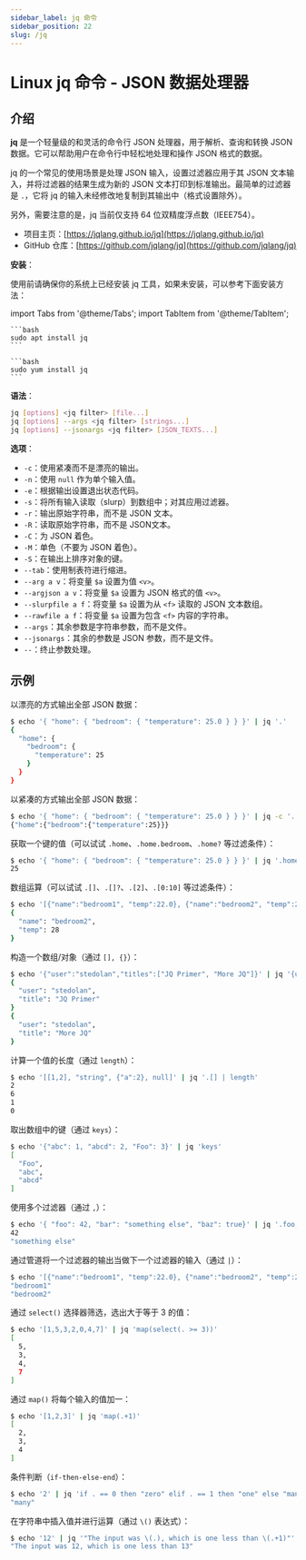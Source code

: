 ```yaml
---
sidebar_label: jq 命令
sidebar_position: 22
slug: /jq
---
```


# Linux jq 命令 - JSON 数据处理器



## 介绍

**jq** 是一个轻量级的和灵活的命令行 JSON 处理器，用于解析、查询和转换 JSON 数据。它可以帮助用户在命令行中轻松地处理和操作 JSON 格式的数据。

jq 的一个常见的使用场景是处理 JSON 输入，设置过滤器应用于其 JSON 文本输入，并将过滤器的结果生成为新的 JSON 文本打印到标准输出。最简单的过滤器是 `.`，它将 jq 的输入未经修改地复制到其输出中（格式设置除外）。

另外，需要注意的是，jq 当前仅支持 64 位双精度浮点数（IEEE754）。

- 项目主页：[https://jqlang.github.io/jq](https://jqlang.github.io/jq)
- GitHub 仓库：[https://github.com/jqlang/jq](https://github.com/jqlang/jq)

**安装**：

使用前请确保你的系统上已经安装 jq 工具，如果未安装，可以参考下面安装方法：

import Tabs from '@theme/Tabs';
import TabItem from '@theme/TabItem';

<Tabs>
  <TabItem value="apt" label="Debian/Ubuntu" default>

    ```bash
    sudo apt install jq
    ```
  </TabItem>
  <TabItem value="yum" label="CentOS/RHEL">

    ```bash
    sudo yum install jq
    ```
  </TabItem>
</Tabs>

**语法**：

```bash
jq [options] <jq filter> [file...]
jq [options] --args <jq filter> [strings...]
jq [options] --jsonargs <jq filter> [JSON_TEXTS...]
```

**选项**：

- `-c`：使用紧凑而不是漂亮的输出。
- `-n`：使用 `null` 作为单个输入值。
- `-e`：根据输出设置退出状态代码。
- `-s`：将所有输入读取（slurp）到数组中；对其应用过滤器。
- `-r`：输出原始字符串，而不是 JSON 文本。
- `-R`：读取原始字符串，而不是 JSON文本。
- `-C`：为 JSON 着色。
- `-M`：单色（不要为 JSON 着色）。
- `-S`：在输出上排序对象的键。
- `--tab`：使用制表符进行缩进。
- `--arg a v`：将变量 `$a` 设置为值 `<v>`。
- `--argjson a v`：将变量 `$a` 设置为 JSON 格式的值 `<v>`。
- `--slurpfile a f`：将变量 `$a` 设置为从 `<f>` 读取的 JSON 文本数组。
- `--rawfile a f`：将变量 `$a` 设置为包含 `<f>` 内容的字符串。
- `--args`：其余参数是字符串参数，而不是文件。
- `--jsonargs`：其余的参数是 JSON 参数，而不是文件。
- `--`：终止参数处理。



## 示例

以漂亮的方式输出全部 JSON 数据：

```bash
$ echo '{ "home": { "bedroom": { "temperature": 25.0 } } }' | jq '.'
{
  "home": {
    "bedroom": {
      "temperature": 25
    }
  }
}
```

以紧凑的方式输出全部 JSON 数据：

```bash
$ echo '{ "home": { "bedroom": { "temperature": 25.0 } } }' | jq -c '.'
{"home":{"bedroom":{"temperature":25}}}
```

获取一个键的值（可以试试 `.home`、`.home.bedroom`、`.home?` 等过滤条件）：

```bash
$ echo '{ "home": { "bedroom": { "temperature": 25.0 } } }' | jq '.home.bedroom.temperature'
25
```

数组运算（可以试试 `.[]`、`.[]?`、`.[2]`、`.[0:10]` 等过滤条件）： 

```bash
$ echo '[{"name":"bedroom1", "temp":22.0}, {"name":"bedroom2", "temp":28.0}]' | jq '.[1]'
{
  "name": "bedroom2",
  "temp": 28
}
```

构造一个数组/对象（通过 `[], {}`）：

```bash
$ echo '{"user":"stedolan","titles":["JQ Primer", "More JQ"]}' | jq '{user, title: .titles[]}'
{
  "user": "stedolan",
  "title": "JQ Primer"
}
{
  "user": "stedolan",
  "title": "More JQ"
}
```

计算一个值的长度（通过 `length`）：

```bash
$ echo '[[1,2], "string", {"a":2}, null]' | jq '.[] | length'
2
6
1
0
```

取出数组中的键（通过 `keys`）：

```bash
$ echo '{"abc": 1, "abcd": 2, "Foo": 3}' | jq 'keys'
[
  "Foo",
  "abc",
  "abcd"
]
```

使用多个过滤器（通过 `,`）：

```bash
$ echo '{ "foo": 42, "bar": "something else", "baz": true}' | jq '.foo, .bar'
42
"something else"
```

通过管道将一个过滤器的输出当做下一个过滤器的输入（通过 `|`）：

```bash
$ echo '[{"name":"bedroom1", "temp":22.0}, {"name":"bedroom2", "temp":28.0}]' | jq '.[] | .name'
"bedroom1"
"bedroom2"
```

通过 `select()` 选择器筛选，选出大于等于 3 的值：

```bash
$ echo '[1,5,3,2,0,4,7]' | jq 'map(select(. >= 3))'
[
  5,
  3,
  4,
  7
]
```

通过 `map()` 将每个输入的值加一：

```bash
$ echo '[1,2,3]' | jq 'map(.+1)'
[
  2,
  3,
  4
]
```

条件判断（`if-then-else-end`）：

```bash
$ echo '2' | jq 'if . == 0 then "zero" elif . == 1 then "one" else "many" end'
"many"
```

在字符串中插入值并进行运算（通过 `\()` 表达式）：

```bash
$ echo '12' | jq '"The input was \(.), which is one less than \(.+1)"'
"The input was 12, which is one less than 13"
```

